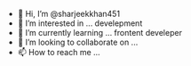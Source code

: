 - 👋 Hi, I’m @sharjeekkhan451
- 👀 I’m interested in ... develepment
- 🌱 I’m currently learning ... frontent develeper
- 💞️ I’m looking to collaborate on ...
- 📫 How to reach me ...

<!---
sharjeekkhan451/sharjeekkhan451 is a ✨ special ✨ repository because its `README.md` (this file) appears on your GitHub profile.
You can click the Preview link to take a look at your changes.
--->
